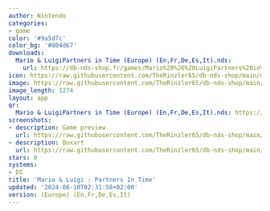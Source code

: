 ```yaml
---
author: Nintendo
categories:
- game
color: '#9a5d7c'
color_bg: '#804d67'
downloads:
  Mario & LuigiPartners in Time (Europe) (En,Fr,De,Es,It).nds:
    url: https://db-nds-shop.fr/games/Mario%20%26%20LuigiPartners%20in%20Time%20%28Europe%29%20%28En%2CFr%2CDe%2CEs%2CIt%29.nds
icon: https://raw.githubusercontent.com/TheRinzler65/db-nds-shop/main/docs/assets/images/icons/mario%26luigipartnersintime.png
image: https://raw.githubusercontent.com/TheRinzler65/db-nds-shop/main/docs/assets/images/icons/mario%26luigipartnersintime.png
image_length: 1274
layout: app
qr:
  Mario & LuigiPartners in Time (Europe) (En,Fr,De,Es,It).nds: https://db-nds-shop.fr/assets/images/qr/mario--luigipartners-in-time-europe-enfrdeesit-nds.png
screenshots:
- description: Game preview
  url: https://raw.githubusercontent.com/TheRinzler65/db-nds-shop/main/docs/assets/images/screenshots/mario%26luigipartnersintime/mario%26luigipartnersintime.png
- description: Boxart
  url: https://raw.githubusercontent.com/TheRinzler65/db-nds-shop/main/docs/assets/images/boxart/Mario%20%26%20LuigiPartners%20in%20Time%20(Europe)%20(En%2CFr%2CDe%2CEs%2CIt).nds.png
stars: 0
systems:
- DS
title: 'Mario & Luigi : Partners In Time'
updated: '2024-08-10T02:31:58+02:00'
version: (Europe) (En,Fr,De,Es,It)
---
```

